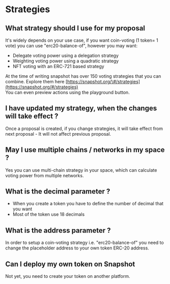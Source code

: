 # Strategies

## What strategy should I use for my proposal

It's widely depends on your use case, if you want coin-voting \(1 token= 1 vote\) you can use "erc20-balance-of", however you may want:

* Delegate voting power using a delegation strategy
* Weighting voting power using a quadratic strategy
* NFT voting with an ERC-721 based strategy

At the time of writing snapshot has over 150 voting strategies that you can combine. Explore them here [https://snapshot.org/\#/strategies](https://snapshot.org/#/strategies)   
You can even preview actions using the playground button.

## I have updated my strategy, when the changes will take effect ?

Once a proposal is created, if you change strategies, it will take effect from next proposal - It will not affect previous proposal.

## May I use multiple chains / networks in my space ?

Yes you can use multi-chain strategy in your space, which can calculate voting power from multiple networks.

## What is the decimal parameter ?

* When you create a token you have to define the number of decimal that you want
* Most of the token use 18 decimals

## What is the address parameter ?

In order to setup a coin-voting strategy i.e. "erc20-balance-of" you need to change the placeholder address to your own token ERC-20 address.

## Can I deploy my own token on Snapshot

Not yet, you need to create your token on another platform.



